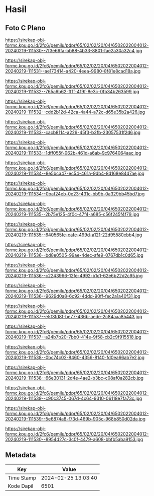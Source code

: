 # Hasil

## Foto C Plano

https://sirekap-obj-formc.kpu.go.id/2fc6/pemilu/pdpr/65/02/02/20/04/6502022004012-20240219-111530--7f3e69fa-bb88-4b33-8801-fae2a30a32c4.jpg

https://sirekap-obj-formc.kpu.go.id/2fc6/pemilu/pdpr/65/02/02/20/04/6502022004012-20240219-111531--ae173414-a420-4eea-9980-8f81e8cad18a.jpg

https://sirekap-obj-formc.kpu.go.id/2fc6/pemilu/pdpr/65/02/02/20/04/6502022004012-20240219-111532--765a6b62-ff1f-419f-8e3c-0fb34b263599.jpg

https://sirekap-obj-formc.kpu.go.id/2fc6/pemilu/pdpr/65/02/02/20/04/6502022004012-20240219-111532--cdd2b12d-42ca-4a44-a72c-d65e35b2a426.jpg

https://sirekap-obj-formc.kpu.go.id/2fc6/pemilu/pdpr/65/02/02/20/04/6502022004012-20240219-111533--cacb8114-a229-45f3-b3fb-23057531f2d6.jpg

https://sirekap-obj-formc.kpu.go.id/2fc6/pemilu/pdpr/65/02/02/20/04/6502022004012-20240219-111533--1dff055f-062b-461d-a6ab-9c9764064aac.jpg

https://sirekap-obj-formc.kpu.go.id/2fc6/pemilu/pdpr/65/02/02/20/04/6502022004012-20240219-111534--8e5bca47-ec54-461a-9db4-8d168e84d7ae.jpg

https://sirekap-obj-formc.kpu.go.id/2fc6/pemilu/pdpr/65/02/02/20/04/6502022004012-20240219-111534--0baf24eb-0e23-431c-bb9b-0a329bb45bd7.jpg

https://sirekap-obj-formc.kpu.go.id/2fc6/pemilu/pdpr/65/02/02/20/04/6502022004012-20240219-111535--2b75e125-4f0c-47f4-a685-c56f245f4f79.jpg

https://sirekap-obj-formc.kpu.go.id/2fc6/pemilu/pdpr/65/02/02/20/04/6502022004012-20240219-111535--640565fe-cafe-499d-a121-22d95580cbb4.jpg

https://sirekap-obj-formc.kpu.go.id/2fc6/pemilu/pdpr/65/02/02/20/04/6502022004012-20240219-111536--bd8e0505-99ae-4dec-afe9-0767db1c0d65.jpg

https://sirekap-obj-formc.kpu.go.id/2fc6/pemilu/pdpr/65/02/02/20/04/6502022004012-20240219-111536--c2243966-12fe-4992-b1c1-62e6b22d2c95.jpg

https://sirekap-obj-formc.kpu.go.id/2fc6/pemilu/pdpr/65/02/02/20/04/6502022004012-20240219-111536--9629d0a8-6c92-4ddd-90ff-fec2a1a40f31.jpg

https://sirekap-obj-formc.kpu.go.id/2fc6/pemilu/pdpr/65/02/02/20/04/6502022004012-20240219-111537--e5f3fd8f-be77-436b-aede-2c84aaa85443.jpg

https://sirekap-obj-formc.kpu.go.id/2fc6/pemilu/pdpr/65/02/02/20/04/6502022004012-20240219-111537--a24b7b20-7bb0-414e-9f58-cb2c9f915518.jpg

https://sirekap-obj-formc.kpu.go.id/2fc6/pemilu/pdpr/65/02/02/20/04/6502022004012-20240219-111538--0bc74c02-8460-4356-8140-fd0ea66ab7e2.jpg

https://sirekap-obj-formc.kpu.go.id/2fc6/pemilu/pdpr/65/02/02/20/04/6502022004012-20240219-111538--66e30131-2d4e-4ae2-b3bc-c08af0a282cb.jpg

https://sirekap-obj-formc.kpu.go.id/2fc6/pemilu/pdpr/65/02/02/20/04/6502022004012-20240219-111539--c90c3745-067d-4c64-9310-06118e7fa73c.jpg

https://sirekap-obj-formc.kpu.go.id/2fc6/pemilu/pdpr/65/02/02/20/04/6502022004012-20240219-111539--5e6874a8-f73d-469b-905c-968b850d02da.jpg

https://sirekap-obj-formc.kpu.go.id/2fc6/pemilu/pdpr/65/02/02/20/04/6502022004012-20240219-111530--8954d27c-3c0f-4479-a608-bbfb5aba9153.jpg


## Metadata

| Key        | Value               |
| ---------- | ------------------- |
| Time Stamp | 2024-02-25 13:03:40 |
| Kode Dapil | 6501                |



